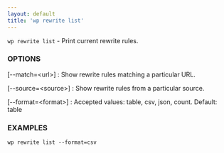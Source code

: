 ```yaml
---
layout: default
title: 'wp rewrite list'
---
```


`wp rewrite list` - Print current rewrite rules.

### OPTIONS

[\--match=&lt;url&gt;]
: Show rewrite rules matching a particular URL.

[\--source=&lt;source&gt;]
: Show rewrite rules from a particular source.

[\--format=&lt;format&gt;]
: Accepted values: table, csv, json, count. Default: table

### EXAMPLES

    wp rewrite list --format=csv

